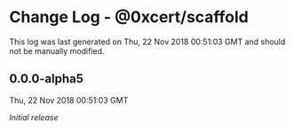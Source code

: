 # Change Log - @0xcert/scaffold

This log was last generated on Thu, 22 Nov 2018 00:51:03 GMT and should not be manually modified.

## 0.0.0-alpha5
Thu, 22 Nov 2018 00:51:03 GMT

*Initial release*

